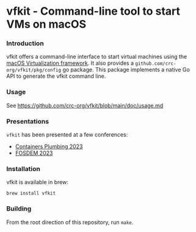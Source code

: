 vfkit - Command-line tool to start VMs on macOS
====

### Introduction

vfkit offers a command-line interface to start virtual machines using the [macOS Virtualization framework](https://developer.apple.com/documentation/virtualization).
It also provides a `github.com/crc-org/vfkit/pkg/config` go package.
This package implements a native Go API to generate the vfkit command line.

### Usage

See https://github.com/crc-org/vfkit/blob/main/doc/usage.md


### Presentations

`vfkit` has been presented at a few conferences:
- [Containers Plumbing 2023](https://crc.dev/blog/posts/2023-03-22-containers-plumbing/)
- [FOSDEM 2023](https://fosdem.org/2023/schedule/event/govfkit/)

### Installation

vfkit is available in brew:

```
brew install vfkit
```

### Building

From the root direction of this repository, run `make`.

